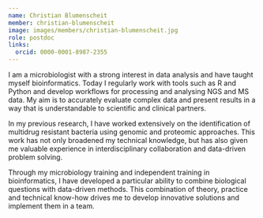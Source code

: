 ```yaml
---
name: Christian Blumenscheit
member: christian-blumenscheit
image: images/members/christian-blumenscheit.jpg
role: postdoc
links:
  orcid: 0000-0001-8987-2355
---
```


I am a microbiologist with a strong interest in data analysis and have taught myself bioinformatics. Today I regularly work with tools such as R and Python and develop workflows for processing and analysing NGS and MS data. My aim is to accurately evaluate complex data and present results in a way that is understandable to scientific and clinical partners.

In my previous research, I have worked extensively on the identification of multidrug resistant bacteria using genomic and proteomic approaches. This work has not only broadened my technical knowledge, but has also given me valuable experience in interdisciplinary collaboration and data-driven problem solving.

Through my microbiology training and independent training in bioinformatics, I have developed a particular ability to combine biological questions with data-driven methods. This combination of theory, practice and technical know-how drives me to develop innovative solutions and implement them in a team.


